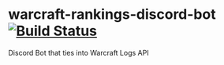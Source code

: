 # warcraft-rankings-discord-bot                         [![Build Status](https://travis-ci.org/dellinger/warcraft-rankings-discord-bot.svg?branch=master)](https://travis-ci.org/dellinger/warcraft-rankings-discord-bot)
Discord Bot that ties into Warcraft Logs API
